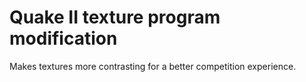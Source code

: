 # Quake II texture program modification
 Makes textures more contrasting for a better competition experience.
